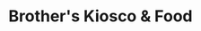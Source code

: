 ---
title: "Brother's Kiosco & Food"
url: /ciudad-de-buenos-aires/brothers-kiosco-y-food/
shop: comodidad
---